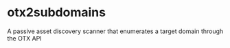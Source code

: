 # otx2subdomains
A passive asset discovery scanner that enumerates a target domain through the OTX API
